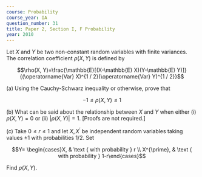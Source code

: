 ```yaml
---
course: Probability
course_year: IA
question_number: 31
title: Paper 2, Section I, F Probability
year: 2010
---
```




Let $X$ and $Y$ be two non-constant random variables with finite variances. The correlation coefficient $\rho(X, Y)$ is defined by

$$\rho(X, Y)=\frac{\mathbb{E}[(X-\mathbb{E} X)(Y-\mathbb{E} Y)]}{(\operatorname{Var} X)^{1 / 2}(\operatorname{Var} Y)^{1 / 2}}$$

(a) Using the Cauchy-Schwarz inequality or otherwise, prove that

$$-1 \leqslant \rho(X, Y) \leqslant 1$$

(b) What can be said about the relationship between $X$ and $Y$ when either (i) $\rho(X, Y)=0$ or (ii) $|\rho(X, Y)|=1$. [Proofs are not required.]

(c) Take $0 \leqslant r \leqslant 1$ and let $X, X^{\prime}$ be independent random variables taking values $\pm 1$ with probabilities $1 / 2$. Set

$$Y= \begin{cases}X, & \text { with probability } r \\ X^{\prime}, & \text { with probability } 1-r\end{cases}$$

Find $\rho(X, Y)$.